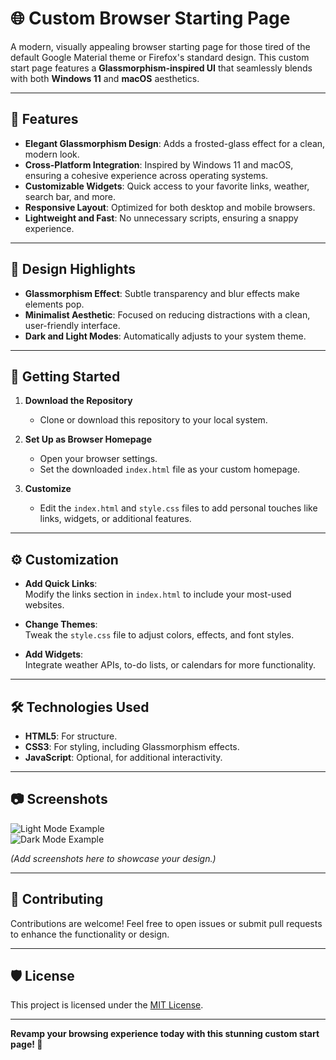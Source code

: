 # 🌐 Custom Browser Starting Page  

A modern, visually appealing browser starting page for those tired of the default Google Material theme or Firefox's standard design. This custom start page features a **Glassmorphism-inspired UI** that seamlessly blends with both **Windows 11** and **macOS** aesthetics.  

---

## 🌟 Features  

- **Elegant Glassmorphism Design**: Adds a frosted-glass effect for a clean, modern look.  
- **Cross-Platform Integration**: Inspired by Windows 11 and macOS, ensuring a cohesive experience across operating systems.  
- **Customizable Widgets**: Quick access to your favorite links, weather, search bar, and more.  
- **Responsive Layout**: Optimized for both desktop and mobile browsers.  
- **Lightweight and Fast**: No unnecessary scripts, ensuring a snappy experience.  

---

## 🎨 Design Highlights  

- **Glassmorphism Effect**: Subtle transparency and blur effects make elements pop.  
- **Minimalist Aesthetic**: Focused on reducing distractions with a clean, user-friendly interface.  
- **Dark and Light Modes**: Automatically adjusts to your system theme.  

---

## 🚀 Getting Started  

1. **Download the Repository**  
   - Clone or download this repository to your local system.  

2. **Set Up as Browser Homepage**  
   - Open your browser settings.  
   - Set the downloaded `index.html` file as your custom homepage.  

3. **Customize**  
   - Edit the `index.html` and `style.css` files to add personal touches like links, widgets, or additional features.  

---

## ⚙️ Customization  

- **Add Quick Links**:  
  Modify the links section in `index.html` to include your most-used websites.  

- **Change Themes**:  
  Tweak the `style.css` file to adjust colors, effects, and font styles.  

- **Add Widgets**:  
  Integrate weather APIs, to-do lists, or calendars for more functionality.  

---

## 🛠️ Technologies Used  

- **HTML5**: For structure.  
- **CSS3**: For styling, including Glassmorphism effects.  
- **JavaScript**: Optional, for additional interactivity.  

---

## 📷 Screenshots  

![Light Mode Example](#)  
![Dark Mode Example](#)  

*(Add screenshots here to showcase your design.)*  

---

## 🤝 Contributing  

Contributions are welcome! Feel free to open issues or submit pull requests to enhance the functionality or design.  

---

## 🛡️ License  

This project is licensed under the [MIT License](LICENSE).  

---

**Revamp your browsing experience today with this stunning custom start page! 🎉**  
